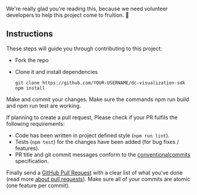 We're really glad you're reading this, because we need volunteer developers to help this project come to fruition. 👏

## Instructions

These steps will guide you through contributing to this project:

- Fork the repo
- Clone it and install dependencies

      git clone https://github.com/YOUR-USERNAME/dc-visualization-sdk
      npm install

Make and commit your changes. Make sure the commands npm run build and npm run test are working.

If planning to create a pull request, Please check if your PR fulfils the following requirements:

- Code has been written in project defined style (`npm run lint`).
- Tests (`npm test`) for the changes have been added (for bug fixes / features).
- PR title and git commit messages conform to the [conventionalcommits](https://www.conventionalcommits.org/en/v1.0.0/) specification.

Finally send a [GitHub Pull Request](https://github.com/amplience/dc-visualization-sdk/compare?expand=1) with a clear list of what you've done (read more [about pull requests](https://help.github.com/articles/about-pull-requests/)). Make sure all of your commits are atomic (one feature per commit).
